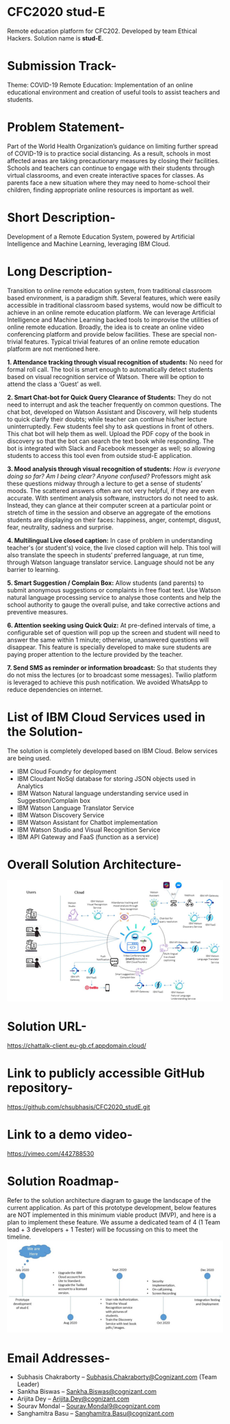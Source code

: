 # CFC2020 stud-E
 Remote education platform for CFC202. Developed by team Ethical Hackers. Solution name is <b>stud-E</b>.

# Submission Track-
Theme: COVID-19
Remote Education: Implementation of an online educational environment and creation of useful tools to assist teachers and students.

# Problem Statement-
Part of the World Health Organization’s guidance on limiting further spread of COVID-19 is to practice social distancing. As a result, schools in most affected areas are taking precautionary measures by closing their facilities. Schools and teachers can continue to engage with their students through virtual classrooms, and even create interactive spaces for classes. As parents face a new situation where they may need to home-school their children, finding appropriate online resources is important as well.

# Short Description-
Development of a Remote Education System, powered by Artificial Intelligence and Machine Learning, leveraging IBM Cloud.

# Long Description-
Transition to online remote education system, from traditional classroom based environment, is a paradigm shift. Several features, which were easily accessible in traditional classroom based systems, would now be difficult to achieve in an online remote education platform. We can leverage Artificial Intelligence and Machine Learning backed tools to improvise the utilities of online remote education. Broadly, the idea is to create an online video conferencing platform and provide below facilities. These are special non-trivial features. Typical trivial features of an online remote education platform are not mentioned here.

<b>1.	Attendance tracking through visual recognition of students:</b> No need for formal roll call. The tool is smart enough to automatically detect students based on visual recognition service of Watson. There will be option to attend the class a ‘Guest’ as well.

<b>2.	Smart Chat-bot for Quick Query Clearance of Students:</b> They do not need to interrupt and ask the teacher frequently on common questions. The chat bot, developed on Watson Assistant and Discovery, will help students to quick clarify their doubts; while teacher can continue his/her lecture uninterruptedly. Few students feel shy to ask questions in front of others. This chat bot will help them as well. Upload the PDF copy of the book in discovery so that the bot can search the text book while responding. The bot is integrated with Slack and Facebook messenger as well; so allowing students to access this tool even from outside stud-E application.

<b>3.	Mood analysis through visual recognition of students:</b> <I>How is everyone doing so far? Am I being clear? Anyone confused?</I> Professors might ask these questions midway through a lecture to get a sense of students’ moods. The scattered answers often are not very helpful, if they are even accurate. With sentiment analysis software, instructors do not need to ask. Instead, they can glance at their computer screen at a particular point or stretch of time in the session and observe an aggregate of the emotions students are displaying on their faces: happiness, anger, contempt, disgust, fear, neutrality, sadness and surprise.

<b>4.	Multilingual Live closed caption:</b> In case of problem in understanding teacher's (or student's) voice, the live closed caption will help. This tool will also translate the speech in students’ preferred language, at run time, through Watson language translator service. Language should not be any barrier to learning.

<b>5.	Smart Suggestion / Complain Box:</b> Allow students (and parents) to submit anonymous suggestions or complaints in free float text. Use Watson natural language processing service to analyse those contents and help the school authority to gauge the overall pulse, and take corrective actions and preventive measures.

<b>6.	Attention seeking using Quick Quiz:</b> At pre-defined intervals of time, a configurable set of question will pop up the screen and student will need to answer the same within 1 minute; otherwise, unanswered questions will disappear. This feature is specially developed to make sure students are paying proper attention to the lecture provided by the teacher.

<b>7.	Send SMS as reminder or information broadcast:</b> So that students they do not miss the lectures (or to broadcast some messages). Twilio platform is leveraged to achieve this push notification. We avoided WhatsApp to reduce dependencies on internet. 

# List of IBM Cloud Services used in the Solution-
The solution is completely developed based on IBM Cloud. Below services are being used.
-	IBM Cloud Foundry for deployment
-	IBM Cloudant NoSql database for storing JSON objects used in Analytics
-	IBM Watson Natural language understanding service used in Suggestion/Complain box
-	IBM Watson Language Translator Service
-	IBM Watson Discovery Service
-	IBM Watson Assistant for Chatbot implementation
-	IBM Watson Studio and Visual Recognition Service
-	IBM API Gateway and FaaS (function as a service)

# Overall Solution Architecture-
<img src="Solution_Architecture.jpg"></img>

# Solution URL-
https://chattalk-client.eu-gb.cf.appdomain.cloud/

# Link to publicly accessible GitHub repository-
https://github.com/chsubhasis/CFC2020_studE.git

# Link to a demo video-
https://vimeo.com/442788530

# Solution Roadmap-
Refer to the solution architecture diagram to gauge the landscape of the current application. As part of this prototype development, below features are NOT implemented in this minimum viable product (MVP), and here is a plan to implement these feature. We assume a dedicated team of 4 (1 Team lead + 3 developers + 1 Tester) will be focussing on this to meet the timeline.<br>
<img src="roadmap.jpg"></img>

# Email Addresses-
- Subhasis Chakraborty – Subhasis.Chakraborty@Cognizant.com (Team Leader)
- Sankha Biswas – Sankha.Biswas@cognizant.com 
- Arijita Dey – Arijita.Dey@cognizant.com 
- Sourav Mondal – Sourav.Mondal9@cognizant.com 
- Sanghamitra Basu – Sanghamitra.Basu@cognizant.com 
